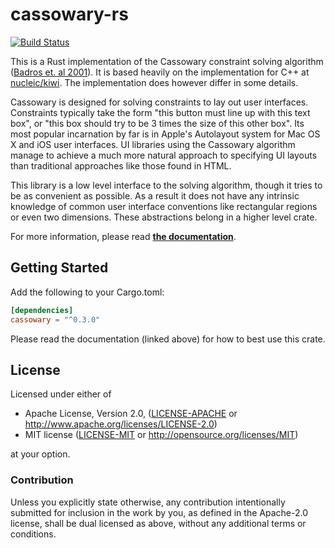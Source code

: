 # cassowary-rs

[![Build Status](https://travis-ci.org/dylanede/cassowary-rs.svg?branch=master)](https://travis-ci.org/dylanede/cassowary-rs)

This is a Rust implementation of the Cassowary constraint solving algorithm
([Badros et. al 2001](https://constraints.cs.washington.edu/solvers/cassowary-tochi.pdf)).
It is based heavily on the implementation for C++ at
[nucleic/kiwi](https://github.com/nucleic/kiwi). The implementation does
however differ in some details.

Cassowary is designed for solving constraints to lay out user interfaces.
Constraints typically take the form "this button must line up with this
text box", or "this box should try to be 3 times the size of this other box".
Its most popular incarnation by far is in Apple's Autolayout
system for Mac OS X and iOS user interfaces. UI libraries using the Cassowary
algorithm manage to achieve a much more natural approach to specifying UI
layouts than traditional approaches like those found in HTML.

This library is a low level interface to the solving algorithm, though it
tries to be as convenient as possible. As a result it does not have any
intrinsic knowledge of common user interface conventions like rectangular
regions or even two dimensions. These abstractions belong in a higher level
crate.

For more information, please read
**[the documentation](https://dylanede.github.io/cassowary-rs)**.

## Getting Started

Add the following to your Cargo.toml:

```toml
[dependencies]
cassowary = "^0.3.0"
```

Please read the documentation (linked above) for how to best use this crate.

## License

Licensed under either of

 * Apache License, Version 2.0, ([LICENSE-APACHE](LICENSE-APACHE) or
   http://www.apache.org/licenses/LICENSE-2.0)
 * MIT license ([LICENSE-MIT](LICENSE-MIT) or
   http://opensource.org/licenses/MIT)

at your option.

### Contribution

Unless you explicitly state otherwise, any contribution intentionally submitted
for inclusion in the work by you, as defined in the Apache-2.0 license, shall be
dual licensed as above, without any additional terms or conditions.
